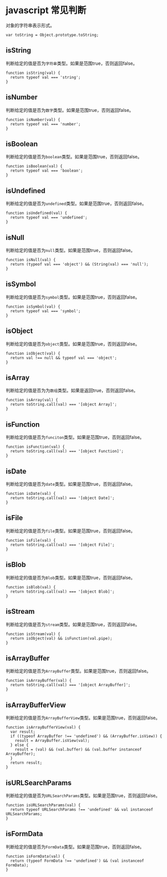 # javascript 常见判断

对象的字符串表示形式。

```
var toString = Object.prototype.toString;
```

## isString

判断给定的值是否为` 字符串 `类型。如果是范围true，否则返回false。

```
function isString(val) {
  return typeof val === 'string';
}
```

## isNumber

判断给定的值是否为` 数字 `类型。如果是范围true，否则返回false。

```
function isNumber(val) {
  return typeof val === 'number';
}
```

## isBoolean

判断给定的值是否为` boolean `类型。如果是范围true，否则返回false。

```
function isBoolean(val) {
  return typeof val === 'boolean';
}
```

## isUndefined

判断给定的值是否为` undefined `类型。如果是范围true，否则返回false。

```
function isUndefined(val) {
  return typeof val === 'undefined';
}
```

## isNull

判断给定的值是否为` null `类型。如果是范围true，否则返回false。

```
function isNull(val) {
  return (typeof val === 'object') && (String(val) === 'null');
}
```


## isSymbol

判断给定的值是否为` symbol `类型。如果是范围true，否则返回false。

```
function isSymbol(val) {
  return typeof val === 'symbol';
}
```

## isObject

判断给定的值是否为` object `类型。如果是范围true，否则返回false。

```
function isObject(val) {
  return val !== null && typeof val === 'object';
}
```

## isArray

判断给定的值是否为为` 数组 `类型。如果是返回true，否则返回false。

```
function isArray(val) {
  return toString.call(val) === '[object Array]';
}

```

## isFunction

判断给定的值是否为` funciton `类型。如果是范围true，否则返回false。

```
function isFunction(val) {
  return toString.call(val) === '[object Function]';
}
```

## isDate

判断给定的值是否为` date `类型。如果是范围true，否则返回false。

```
function isDate(val) {
  return toString.call(val) === '[object Date]';
}
```

## isFile

判断给定的值是否为` file `类型。如果是范围true，否则返回false。

```
function isFile(val) {
  return toString.call(val) === '[object File]';
}
```

## isBlob

判断给定的值是否为` Blob `类型。如果是范围true，否则返回false。

```
function isBlob(val) {
  return toString.call(val) === '[object Blob]';
}
```

## isStream

判断给定的值是否为` stream `类型。如果是范围true，否则返回false。

```
function isStream(val) {
  return isObject(val) && isFunction(val.pipe);
}
```

## isArrayBuffer

判断给定的值是否为` ArrayBuffer `类型。如果是范围true，否则返回false。

```
function isArrayBuffer(val) {
  return toString.call(val) === '[object ArrayBuffer]';
}
```

## isArrayBufferView

判断给定的值是否为` ArrayBufferView `类型。如果是范围true，否则返回false。

```
function isArrayBufferView(val) {
  var result;
  if ((typeof ArrayBuffer !== 'undefined') && (ArrayBuffer.isView)) {
    result = ArrayBuffer.isView(val);
  } else {
    result = (val) && (val.buffer) && (val.buffer instanceof ArrayBuffer);
  }
  return result;
}
```

## isURLSearchParams

判断给定的值是否为` URLSearchParams `类型。如果是范围true，否则返回false。

```
function isURLSearchParams(val) {
  return typeof URLSearchParams !== 'undefined' && val instanceof URLSearchParams;
}
```

## isFormData

判断给定的值是否为` FormData `类型。如果是范围true，否则返回false。

```
function isFormData(val) {
  return (typeof FormData !== 'undefined') && (val instanceof FormData);
}
```

